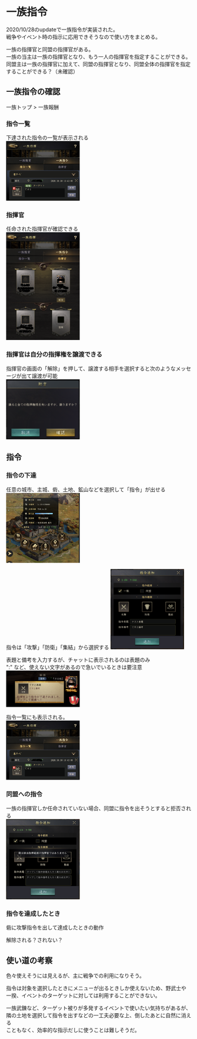 # 一族指令

2020/10/28のupdateで一族指令が実装された。  
戦争やイベント時の指示に応用できそうなので使い方をまとめる。  

一族の指揮官と同盟の指揮官がある。  
一族の当主は一族の指揮官となり、もう一人の指揮官を指定することができる。  
同盟主は一族の指揮官に加えて、同盟の指揮官となり、同盟全体の指揮官を指定することができる？（未確認）  

## 一族指令の確認

一族トップ > 一族報酬

### 指令一覧

下達された指令の一覧が表示される  
<img src="./img/command/img6.png" width="200px">  


### 指揮官

任命された指揮官が確認できる  
<img src="./img/command/img1.png" width="200px">  

### 指揮官は自分の指揮権を譲渡できる

指揮官の画面の「解除」を押して、譲渡する相手を選択すると次のようなメッセージが出て譲渡が可能  
<img src="./img/command/img5.png" width="200px">  

## 指令

### 指令の下達

任意の城市、主城、砦、土地、鉱山などを選択して「指令」が出せる  
<img src="./img/command/img7.png" width="200px">  

指令は「攻撃」「防衛」「集結」から選択する
<img src="./img/command/img2.png" width="200px">  

表題と備考を入力するが、チャットに表示されるのは表題のみ  
":" など、使えない文字があるので急いでいるときは要注意  
<img src="./img/command/img4.png" width="200px">  

指令一覧にも表示される。  
<img src="./img/command/img6.png" width="200px">  

### 同盟への指令

一族の指揮官しか任命されていない場合、同盟に指令を出そうとすると拒否される  
<img src="./img/command/img8.png" width="200px">  

### 指令を達成したとき

砦に攻撃指令を出して達成したときの動作  

解除される？されない？　　

## 使い道の考察

色々使えそうには見えるが、主に戦争での利用になりそう。  

指令は対象を選択したときにメニューが出るときしか使えないため、野武士や  
一揆、イベントのターゲットに対しては利用することができない。  

一族武錬など、ターゲット被りが多発するイベントで使いたい気持ちがあるが、  
隣の土地を選択して指令を出すなどの一工夫必要な上、倒したあとに自然に消える  
こともなく、効率的な指示だしに使うことは難しそうだ。  


